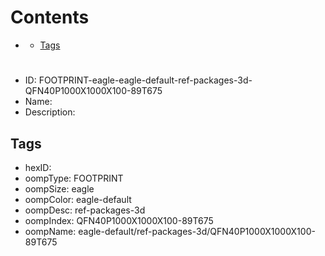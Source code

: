 



Contents
========

* [](#)
	* [Tags](#tags)

# 

- ID: FOOTPRINT-eagle-eagle-default-ref-packages-3d-QFN40P1000X1000X100-89T675
- Name: 
- Description: 

## Tags

- hexID: 
- oompType: FOOTPRINT
- oompSize: eagle
- oompColor: eagle-default
- oompDesc: ref-packages-3d
- oompIndex: QFN40P1000X1000X100-89T675
- oompName: eagle-default/ref-packages-3d/QFN40P1000X1000X100-89T675
